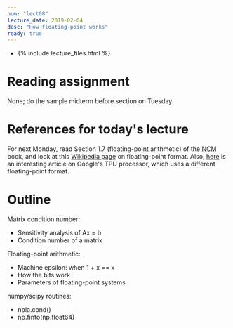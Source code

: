 ```yaml
---
num: "lect08"
lecture_date: 2019-02-04
desc: "How floating-point works"
ready: true
---
```


* {% include lecture_files.html %}

# Reading assignment

None; do the sample midterm before section on Tuesday.

# References for today's lecture

For next Monday, read Section 1.7 (floating-point arithmetic) of the
[NCM](http://www.cs.ucsb.edu/~gilbert/cs111/chapters/) book, 
and look at this [Wikipedia page](https://en.wikipedia.org/wiki/Double-precision_floating-point_format) on floating-point format.
Also, [here](https://www.nextplatform.com/2018/05/10/tearing-apart-googles-tpu-3-0-ai-coprocessor/) is an interesting article on Google's TPU processor, which uses a different floating-point format.

# Outline

Matrix condition number:
   - Sensitivity analysis of Ax = b 
   - Condition number of a matrix 

Floating-point arithmetic:
   - Machine epsilon: when 1 + x == x
   - How the bits work
   - Parameters of floating-point systems

numpy/scipy routines:
   - npla.cond()
   - np.finfo(np.float64)
